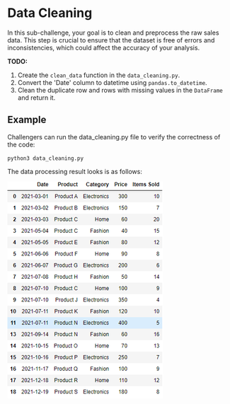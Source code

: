 # Data Cleaning

In this sub-challenge, your goal is to clean and preprocess the raw sales data. This step is crucial to ensure that the dataset is free of errors and inconsistencies, which could affect the accuracy of your analysis.

**TODO:**
<!-- 1.  Drop rows with missing values using the Pandas `pandas.dropna` function and Reset index using the Pandas `pandas.reset_index`.
2.  Convert the 'Date' column to datetime using `pandas.to_datetime`.
3.  Drop any duplicate rows using `pandas.drop_duplicates`. -->

1.  Create the `clean_data` function in the `data_cleaning.py`.
2.  Convert the 'Date' column to datetime using `pandas.to_datetime`.
3.  Clean the duplicate row and rows with missing values in the `DataFrame` and return it.

## Example
Challengers can run the data_cleaning.py file to verify the correctness of the code:
```
python3 data_cleaning.py
```

The data processing result looks is as follows:

![clean_data_origin_image](assets/clean_data_result.png)


